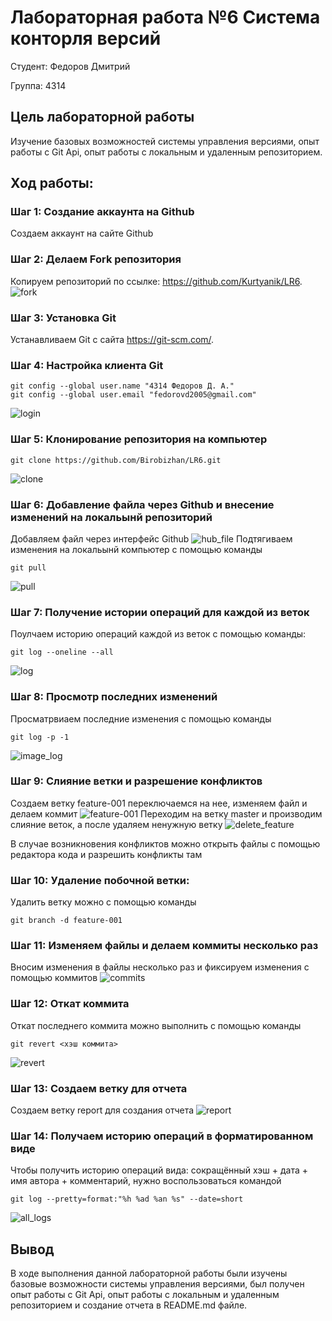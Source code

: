 # Лабораторная работа №6 Система конторля версий
Студент: Федоров Дмитрий

Группа: 4314
## Цель лабораторной работы
Изучение базовых возможностей системы управления версиями, опыт работы с Git Api, опыт работы с локальным и удаленным репозиторием.
## Ход работы:
### Шаг 1: Создание аккаунта на Github
Создаем аккаунт на сайте Github
### Шаг 2: Делаем Fork репозитория
Копируем репозиторий по ссылке: https://github.com/Kurtyanik/LR6.
![fork](/assets/fork.png)
### Шаг 3: Установка Git
Устанавливаем Git с сайта https://git-scm.com/.
### Шаг 4: Настройка клиента Git
```
git config --global user.name "4314 Федоров Д. А."
git config --global user.email "fedorovd2005@gmail.com"
```
![login](/assets/login.png)
### Шаг 5: Клонирование репозитория на компьютер
```
git clone https://github.com/Birobizhan/LR6.git
```
![clone](/assets/clone.png)
### Шаг 6: Добавление файла через Github и внесение изменений на локальынй репозиторий
Добавляем файл через интерфейс Github
![hub_file](/assets/hub_file.png)
Подтягиваем изменения на локальынй компьютер с помощью команды
```
git pull
```
![pull](/assets/pull.png)
### Шаг 7: Получение истории операций для каждой из веток
Поулчаем историю операций каждой из веток с помощью команды:
```
git log --oneline --all
```
![log](/assets/log.png)
### Шаг 8: Просмотр последних изменений
Просматрвиаем последние изменения с помощью команды
```
git log -p -1
```
![image_log](/assets/image_log.png)
### Шаг 9: Слияние ветки и разрешение конфликтов
Создаем ветку feature-001 переключаемся на нее, изменяем файл и делаем коммит
![feature-001](/assets/feature-001.png)
Переходим на ветку master и производим слияние веток, а после удаляем ненужную ветку
![delete_feature](/assets/delete_feature.png)

В случае возникновения конфликтов можно открыть файлы с помощью редактора кода и разрешить конфликты там
### Шаг 10: Удаление побочной ветки:
Удалить ветку можно с помощью команды
```
git branch -d feature-001
```
### Шаг 11: Изменяем файлы и делаем коммиты несколько раз
Вносим изменения в файлы несколько раз и фиксируем изменения с помощью коммитов
![commits](/assets/commits.png)
### Шаг 12: Откат коммита
Откат последнего коммита можно выполнить с помощью команды
```
git revert <хэш коммита>
```
![revert](/assets/revert.png)
### Шаг 13: Создаем ветку для отчета
Создаем ветку report для создания отчета
![report](/assets/report.png)
### Шаг 14: Получаем историю операций в форматированном виде
Чтобы получить историю операций вида: сокращённый
хэш + дата + имя автора + комментарий, нужно воспользоваться командой
```
git log --pretty=format:"%h %ad %an %s" --date=short
```
![all_logs](/assets/all_logs.png)
## Вывод
В ходе выполнения данной лабораторной работы были изучены базовые возможности системы управления версиями, был получен опыт работы с Git Api, опыт работы с локальным и удаленным репозиторием и создание отчета в README.md файле.
